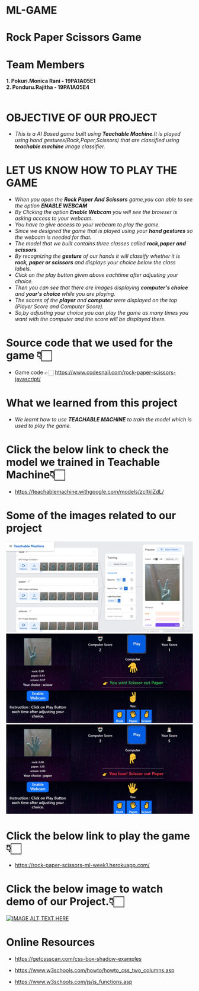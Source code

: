 # ML-GAME
  
 # Rock Paper Scissors Game


 #  Team Members
 **1. Pokuri.Monica Rani - 19PA1A05E1**\
 **2. Ponduru.Rajitha    - 19PA1A05E4**
 <br></br>
 
 # OBJECTIVE OF OUR PROJECT
 
 * <i> This is a AI Based game built using <b>Teachable Machine</b>.It is played using hand gestures(Rock,Paper,Scissors)
  that are classified using <b>teachable machine</b> image classifier.</i>
  
 
  
 # LET US KNOW HOW TO PLAY THE GAME
  
*  <i> When you open the **Rock Paper And Scissors** game,you can able to see the option **ENABLE WEBCAM**</i>
*  <i> By Clicking the option **Enable Webcam** you will see the browser is asking access to your webcam.</i>
*  <i> You have to give access to your webcam to play the game.</i>
*  <i> Since we designed the game that is played using your **hand gestures** so the webcam is needed for that.</i>
*  <i> The model that we built contains three classes called **rock,paper and scissors**.</i>
*  <i> By recognizing the **gesture** of our hands it will classify whether it is **rock, paper or scissors** and displays            your choice below the class labels. </i>
*  <i> Click on the play button given above eachtime  after adjusting your choice.</i>
*  <i>Then you can see that there are images displaying **computer's choice** and **your's choice** while you are playing.</i>
*  <i> The scores of the **player** and **computer** were displayed on the top (Player Score and Computer Score).</i>
*  <i> So,by adjusting your choice you can play the game as many times you want with the computer and the score will be        displayed there. </i>
  
  
  
  
  # Source code that we used for the game 👇🏻
  
  * Game code  👉🏻 https://www.codesnail.com/rock-paper-scissors-javascript/
  
 
   # What we learned from this project
   
  
  * <i>We learnt how to use **TEACHABLE MACHINE** to train the model which is used to play the game.</i>
  
   # Click the below link to check the model we trained in **Teachable Machine**👇🏻
  
  * https://teachablemachine.withgoogle.com/models/zcltklZdL/
  
  
   # Some of the images related to our project
   
   ![Game](https://raw.githubusercontent.com/Rajitha-19/ML-GAME/main/Image1.jpeg)
   ![Game](https://raw.githubusercontent.com/Rajitha-19/ML-GAME/main/Image3.jpeg)
   ![Game](https://raw.githubusercontent.com/Rajitha-19/ML-GAME/main/Image2.jpeg)
  
  
  
  
  
   # Click the below link to play the game 👇🏻
   
  * https://rock-paper-scissors-ml-week1.herokuapp.com/
  
  
  
  
   # Click the below image to watch demo of our Project.👇🏻
  
  
   [![IMAGE ALT TEXT HERE](https://img.youtube.com/vi/1pW2zvYXcGs/0.jpg)](https://www.youtube.com/watch?v=1pW2zvYXcGs)
  
  
  
   # Online Resources
 
  * https://getcssscan.com/css-box-shadow-examples
  
  * https://www.w3schools.com/howto/howto_css_two_columns.asp
  
  * https://www.w3schools.com/js/js_functions.asp
  
